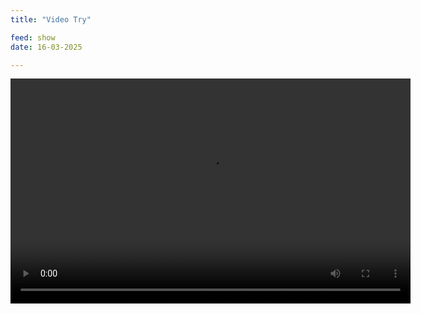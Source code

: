 ```yaml
---
title: "Video Try"

feed: show
date: 16-03-2025

---
```


<video width="640" height="360" controls>
  <source src="https://drive.google.com/uc?export=download&id=14SfxI_152ict__oD7alIUds4FLojmVcL" type="video/mp4">
  --
</video>
